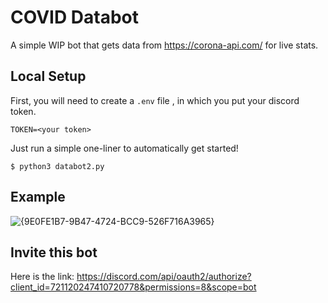 # COVID Databot
A simple WIP bot that gets data from https://corona-api.com/ for live stats.

## Local Setup
First, you will need to create a `.env` file , in which you put your discord token.
```
TOKEN=<your token>
```
Just run a simple one-liner to automatically get started!
```
$ python3 databot2.py 
```
## Example
![{9E0FE1B7-9B47-4724-BCC9-526F716A3965}](https://user-images.githubusercontent.com/65890703/150668314-31e9f199-ebde-4ea5-b4ac-ba7aa75f1e09.png)

## Invite this bot

Here is the link:
https://discord.com/api/oauth2/authorize?client_id=721120247410720778&permissions=8&scope=bot
